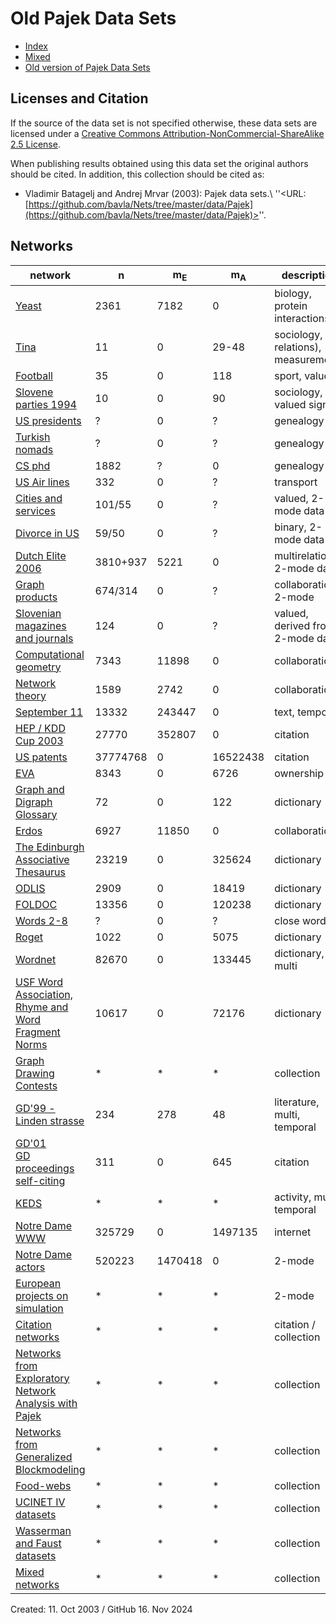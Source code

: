 # Old Pajek Data Sets 

  * [Index](pajek:nets:ind)
  * [Mixed](pajek:nets:mix)
  * [Old version of Pajek Data Sets](http://vlado.fmf.uni-lj.si/pub/networks/data/default.htm) 




## Licenses and Citation 


If the source of the data set is not specified otherwise, these data sets are licensed under a
[Creative Commons Attribution-NonCommercial-ShareAlike 2.5 License](http://creativecommons.org/licenses/by-nc-sa/2.5/).

When publishing results obtained using this data set the original authors should be cited.  In addition, this collection should be cited as:
  * Vladimir Batagelj  and Andrej Mrvar (2003): Pajek data sets.\\ ''<URL: [https://github.com/bavla/Nets/tree/master/data/Pajek](https://github.com/bavla/Nets/tree/master/data/Pajek)>''.

## Networks 


| network  | n  | m<sub>E</sub> | m<sub>A</sub> | description |
| ------------------- | ------ | ------- | -------- | ------------------------- |
|[Yeast](http://vlado.fmf.uni-lj.si/pub/networks/data/bio/Yeast/Yeast.htm) |  2361 | 7182 | 0  | biology, protein interactions |
|[Tina](http://vlado.fmf.uni-lj.si/pub/networks/data/soc/Tina/Tina.htm) |  11 |  0 |  29-48 | sociology, (6 relations), measurements |
|[Football](http://vlado.fmf.uni-lj.si/pub/networks/data/sport/football.htm) |  35 |  0 |  118 | sport, valued |
|[Slovene parties 1994](http://vlado.fmf.uni-lj.si/pub/networks/data/soc/Samo/Stranke94.htm) |   10 |  0 |  90 | sociology, valued signed |
|[US presidents](http://vlado.fmf.uni-lj.si/pub/networks/data//GED/Presdnts.GED) |  ?  |  0 |   ?  | genealogy |
|[Turkish nomads](http://vlado.fmf.uni-lj.si/pub/networks/data//GED/P-Tur.GED) |  ?  |  0 |  ?  | genealogy |
|[CS phd](http://vlado.fmf.uni-lj.si/pub/networks/data//GED/CSphd.ZIP) |  1882 |  ?  |  0 | genealogy |
|[US Air lines](http://vlado.fmf.uni-lj.si/pub/networks/data/mix/USAir97.net) |    332 |       0 |  ?  | transport |
|[Cities and services](http://vlado.fmf.uni-lj.si/pub/networks/data/2mode/cities.zip) |  101/55 |      0 |  ?  | valued, 2-mode data|
|[Divorce in US](http://vlado.fmf.uni-lj.si/pub/networks/data/2mode/divorce.net) |  59/50 |      0 |   ?  | binary, 2-mode data|
|[Dutch Elite 2006](http://vlado.fmf.uni-lj.si/pub/networks/data/2mode/DutchElite.htm) |    3810+937 |   5221 |      0 | multirelational, 2-mode data |
|[Graph products](http://vlado.fmf.uni-lj.si/pub/networks/data/2mode/Sandi/Sandi.htm) |  674/314 |      0 |   ?  | collaboration, 2-mode |
|[Slovenian magazines<br> and journals](http://vlado.fmf.uni-lj.si/pub/networks/data/2mode/journals.htm) |    124 |      0 |  ?  | valued, derived from 2-mode data|
|[Computational geometry](http://vlado.fmf.uni-lj.si/pub/networks/data/collab/geom.htm) |  7343 |  11898 |  0 | collaboration |
|[Network theory](http://vlado.fmf.uni-lj.si/pub/networks/data/collab/netscience.htm) |  1589 |  2742 |  0 | collaboration |
|[September 11](http://vlado.fmf.uni-lj.si/pub/networks/data/CRA/terror.htm) |  13332 |  243447 |      0 | text, temporal |
|[HEP / KDD Cup 2003](http://vlado.fmf.uni-lj.si/pub/networks/data/hep-th/hep-th.htm) |  27770 |  352807 |      0 | citation |
|[US patents](http://vlado.fmf.uni-lj.si/pub/networks/data/patents/Patents.htm) |  37774768 |      0 |  16522438 | citation |
|[EVA](http://vlado.fmf.uni-lj.si/pub/networks/data/econ/Eva/Eva.htm) |  8343 |      0 |  6726 | ownership|
|[Graph and Digraph Glossary](http://vlado.fmf.uni-lj.si/pub/networks/data/DIC/TG/glossTG.htm) |      72 |      0 |    122 | dictionary |
|[Erdos](http://vlado.fmf.uni-lj.si/pub/networks/data/Erdos/Erdos02.net) |   6927 |  11850 |      0 | collaboration |
|[The Edinburgh Associative Thesaurus](http://vlado.fmf.uni-lj.si/pub/networks/data/dic/eat/Eat.htm) |   23219 |      0 |  325624 | dictionary |
|[ODLIS](http://vlado.fmf.uni-lj.si/pub/networks/data/dic/odlis/Odlis.htm) |   2909 |      0 |  18419 | dictionary |
|[FOLDOC](http://vlado.fmf.uni-lj.si/pub/networks/data/dic/foldoc/foldoc.htm) |  13356 |      0 |  120238 | dictionary |
|[Words 2-8](http://vlado.fmf.uni-lj.si/pub/networks/data/dic/knuth/dic28.zip) |  ?  |      0 |   ?  | close words |
|[Roget](http://vlado.fmf.uni-lj.si/pub/networks/data/dic/roget/Roget.htm) |   1022 |      0 |   5075 | dictionary |
|[Wordnet](http://vlado.fmf.uni-lj.si/pub/networks/data/dic/Wordnet/Wordnet.htm) |  82670 |      0 |  133445 | dictionary, multi |
|[USF Word Association,<br>Rhyme and Word Fragment Norms](http://vlado.fmf.uni-lj.si/pub/networks/data/dic/fa/FreeAssoc.htm) |  10617 |      0 |  72176 | dictionary |
|[Graph Drawing Contests](http://vlado.fmf.uni-lj.si/pub/networks/data/GD/GD.htm) |  *  |  *  |  *  | collection |
|[GD'99 - Linden strasse](http://vlado.fmf.uni-lj.si/pub/networks/data/GD/a99m.zip) |  234 |   278 |    48 | literature, multi, temporal|
|[GD'01<br>GD proceedings self-citing](http://vlado.fmf.uni-lj.si/pub/networks/data/GD/a01.zip) |  311 |      0 |   645 | citation|
|[KEDS](http://vlado.fmf.uni-lj.si/pub/networks/data/KEDS/KEDS.htm) |    *  |    *  |    *  | activity, multi, temporal|
|[Notre Dame WWW](http://vlado.fmf.uni-lj.si/pub/networks/data/ND/NDnets.htm) |  325729 |      0 |  1497135 | internet|
|[Notre Dame actors](http://vlado.fmf.uni-lj.si/pub/networks/data/ND/NDnets.htm) |  520223 |  1470418 |  0 | 2-mode|
|[European projects on simulation](simpro.zip) |  *  |  *  |  *  | 2-mode|
|[Citation networks](http://vlado.fmf.uni-lj.si/pub/networks/data/cite/default.htm) |   *  |   *  |   *  | citation / collection|
|[Networks from<br>Exploratory Network Analysis with Pajek](http://vlado.fmf.uni-lj.si/pub/networks/data/esna/default.htm) |  *  |   *  |   *  | collection|
|[Networks from Generalized Blockmodeling](http://vlado.fmf.uni-lj.si/pub/networks/data/GBM/default.htm) |   *  |   *  |   *  | collection|
|[Food-webs](http://vlado.fmf.uni-lj.si/pub/networks/data/bio/foodweb/foodweb.htm) |  *  |  *  |   *  | collection |
|[UCINET IV datasets](http://vlado.fmf.uni-lj.si/pub/networks/data/ucinet/ucidata.htm) |      *  |      *  |      *  | collection|
|[Wasserman and Faust datasets](http://vlado.fmf.uni-lj.si/pub/networks/data/WaFa/default.htm) |      *  |      *  |      *  | collection |
|[Mixed networks](http://vlado.fmf.uni-lj.si/pub/networks/data/mix/mixed.htm) |      *  |      *  |      *  | collection |


Created: 11. Oct 2003 / GitHub 16. Nov 2024

